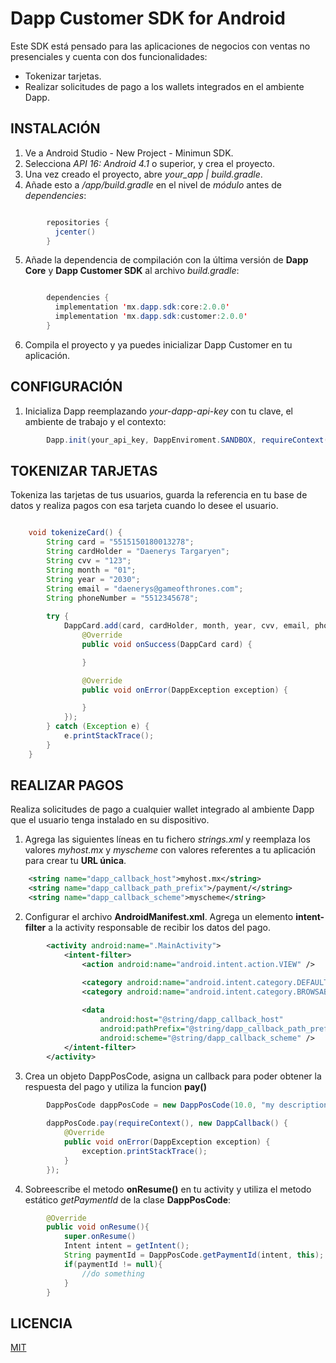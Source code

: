 ﻿# Dapp Customer SDK for Android

Este SDK está pensado para las aplicaciones de negocios con ventas no presenciales  y cuenta con dos funcionalidades:

 - Tokenizar tarjetas.
 - Realizar solicitudes de pago a los wallets integrados en el ambiente Dapp.

## INSTALACIÓN

1. Ve a Android Studio - New Project - Minimun SDK.
2. Selecciona *API 16: Android 4.1* o superior, y crea el proyecto.
3. Una vez creado el proyecto, abre *your_app | build.gradle*.
4. Añade esto a */app/build.gradle* en el nivel de *módulo* antes de *dependencies*:

```java

        repositories {
          jcenter()
        }
```

5. Añade la dependencia de compilación con la última versión de **Dapp Core** y **Dapp Customer SDK** al archivo *build.gradle*:

```java

        dependencies {
          implementation 'mx.dapp.sdk:core:2.0.0'
          implementation 'mx.dapp.sdk:customer:2.0.0'
        }
```

6. Compila el proyecto y ya puedes inicializar Dapp Customer en tu aplicación.

## CONFIGURACIÓN
1. Inicializa Dapp reemplazando _your-dapp-api-key_ con tu clave, el ambiente de trabajo y el contexto:

```java
        Dapp.init(your_api_key, DappEnviroment.SANDBOX, requireContext());
```
## TOKENIZAR TARJETAS
Tokeniza las tarjetas de tus usuarios, guarda la referencia en tu base de datos y realiza pagos con esa tarjeta cuando lo desee el usuario.

```java

    void tokenizeCard() {
        String card = "5515150180013278";
        String cardHolder = "Daenerys Targaryen";
        String cvv = "123";
        String month = "01";
        String year = "2030";
        String email = "daenerys@gameofthrones.com";
        String phoneNumber = "5512345678";
    
        try {
            DappCard.add(card, cardHolder, month, year, cvv, email, phoneNumber, new DappCardCallback() {
                @Override
                public void onSuccess(DappCard card) {

                }

                @Override
                public void onError(DappException exception) {

                }
            });
        } catch (Exception e) {
            e.printStackTrace();
        }
    }

```
## REALIZAR PAGOS
Realiza solicitudes de pago a cualquier wallet integrado al ambiente Dapp que el usuario tenga instalado en su dispositivo.

1. Agrega las siguientes líneas en tu fichero _strings.xml_ y reemplaza los valores  _myhost.mx_ y _myscheme_ con valores referentes a tu aplicación para crear tu **URL única**.
```xml
    <string name="dapp_callback_host">myhost.mx</string>
    <string name="dapp_callback_path_prefix">/payment/</string>
    <string name="dapp_callback_scheme">myscheme</string>
```

2. Configurar el archivo **AndroidManifest.xml**. Agrega un elemento **intent-filter** a la activity responsable de recibir los datos del pago.
```xml    
        <activity android:name=".MainActivity">
            <intent-filter>
                <action android:name="android.intent.action.VIEW" />

                <category android:name="android.intent.category.DEFAULT" />
                <category android:name="android.intent.category.BROWSABLE" />
                
                <data
                    android:host="@string/dapp_callback_host"
                    android:pathPrefix="@string/dapp_callback_path_prefix"
                    android:scheme="@string/dapp_callback_scheme" />
            </intent-filter>
        </activity>
```

3. Crea un objeto DappPosCode, asigna un callback para poder obtener la respuesta del pago y utiliza la funcion **pay()**

```java
        DappPosCode dappPosCode = new DappPosCode(10.0, "my description", "my reference");
        
        dappPosCode.pay(requireContext(), new DappCallback() {
            @Override
            public void onError(DappException exception) {
                exception.printStackTrace();
            }
        });
```

4. Sobreescribe el metodo **onResume()** en tu activity y utiliza el metodo estático _getPaymentId_ de la clase **DappPosCode**:
    
```java
        @Override
        public void onResume(){
            super.onResume()
            Intent intent = getIntent();
            String paymentId = DappPosCode.getPaymentId(intent, this);
            if(paymentId != null){
                //do something
            }
        }
```
## LICENCIA
[MIT](../LICENSE.txt)

